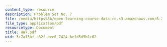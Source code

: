 ```yaml
---
content_type: resource
description: Problem Set No. 7
file: /media/https%3A/open-learning-course-data-rc.s3.amazonaws.com/6-263j-data-communication-networks-fall-2002/3c7a13bfc32feee07424befd5d5b1c62_HW7.pdf
file_type: application/pdf
resourcetype: Document
title: HW7.pdf
uid: 3c7a13bf-c32f-eee0-7424-befd5d5b1c62
---
```

